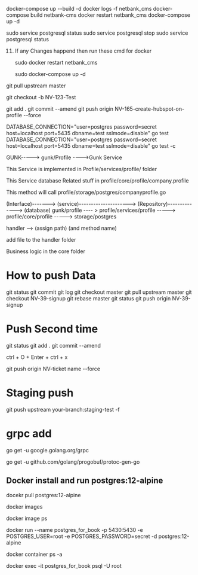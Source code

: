 docker-compose up --build -d
docker logs -f netbank_cms
docker-compose build netbank-cms
docker restart netbank_cms
docker-compose up -d


sudo service postgresql status
sudo service postgresql stop
sudo service postgresql status
  

11. If any Changes happend then run these cmd for docker

	sudo docker restart netbank_cms

	sudo docker-compose up -d
	
	
git pull upstream master

git checkout -b NV-123-Test



git add .
git commit --amend
git push origin NV-165-create-hubspot-on-profile --force


DATABASE_CONNECTION="user=postgres password=secret host=localhost port=5435 dbname=test sslmode=disable" go test
DATABASE_CONNECTION="user=postgres password=secret host=localhost port=5435 dbname=test sslmode=disable" go test -c


GUNK-----> gunk/Profile ---->Gunk Service 

This Service is implemented in Profile/services/profile/ folder

This Service database Related stuff in profile/core/profile/company.profile

This method will call profile/storage/postgres/companyprofile.go

(Interface)-------> (service)---------------------> (Repository)--------------> (database)
gunk/profile ---- > profile/services/profile -----> profile/core/profile -----> storage/postgres



handler --> (assign path) (and method name)

add file to the handler folder







Business logic in the core folder

# How to push Data

git status
git commit 
git log
git checkout master
git pull upstream master
git checkout NV-39-signup
git rebase master
git status
git push origin NV-39-signup



# Push Second time

git status
git add .
git commit --amend 

ctrl + O + Enter + ctrl + x

git push origin NV-ticket name --force


# Staging push

git push upstream your-branch:staging-test -f




# grpc add


go get -u google.golang.org/grpc



go get -u github.com/golang/progobuf/protoc-gen-go



## Docker install and run postgres:12-alpine

docekr pull postgres:12-alpine

docker images

docker image ps

docker run --name postgres_for_book -p 5430:5430 -e POSTGRES_USER=root -e POSTGRES_PASSWORD=secret -d postgres:12-alpine

docker container ps -a

docker exec -it postgres_for_book psql -U root
